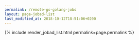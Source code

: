 ```yaml
---
permalink: /remote-go-golang-jobs
layout: page-jobad-list
last_modified_at: 2018-10-12T18:51:06+0200
---
```

{% include render_jobad_list.html permalink=page.permalink %}
